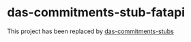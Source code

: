 # das-commitments-stub-fatapi

This project has been replaced by [das-commitments-stubs](https://github.com/SkillsFundingAgency/das-commitments-stubs)
